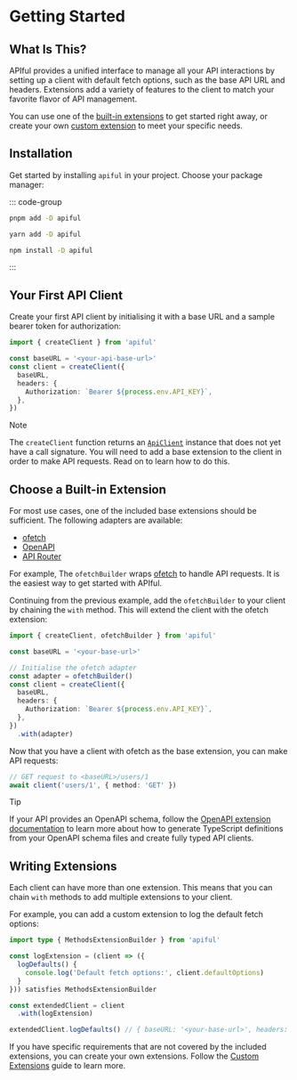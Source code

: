 # Getting Started

## What Is This?

APIful provides a unified interface to manage all your API interactions by setting up a client with default fetch options, such as the base API URL and headers. Extensions add a variety of features to the client to match your favorite flavor of API management.

You can use one of the [built-in extensions](/guide/using-extensions#built-in-extensions) to get started right away, or create your own [custom extension](/guide/custom-extensions) to meet your specific needs.

## Installation

Get started by installing `apiful` in your project. Choose your package manager:

::: code-group
  ```bash [pnpm]
  pnpm add -D apiful
  ```
  ```bash [yarn]
  yarn add -D apiful
  ```
  ```bash [npm]
  npm install -D apiful
  ```
:::

## Your First API Client

Create your first API client by initialising it with a base URL and a sample bearer token for authorization:

```ts
import { createClient } from 'apiful'

const baseURL = '<your-api-base-url>'
const client = createClient({
  baseURL,
  headers: {
    Authorization: `Bearer ${process.env.API_KEY}`,
  },
})
```

> [!NOTE]
> The `createClient` function returns an [`ApiClient`](/reference/api-client) instance that does not yet have a call signature. You will need to add a base extension to the client in order to make API requests. Read on to learn how to do this.

## Choose a Built-in Extension

For most use cases, one of the included base extensions should be sufficient. The following adapters are available:

- [ofetch](/extensions/ofetch)
- [OpenAPI](/extensions/openapi)
- [API Router](/extensions/api-router)

For example, The `ofetchBuilder` wraps [ofetch](https://github.com/unjs/ofetch) to handle API requests. It is the easiest way to get started with APIful.

Continuing from the previous example, add the `ofetchBuilder` to your client by chaining the `with` method. This will extend the client with the ofetch extension:

```ts
import { createClient, ofetchBuilder } from 'apiful'

const baseURL = '<your-base-url>'

// Initialise the ofetch adapter
const adapter = ofetchBuilder()
const client = createClient({
  baseURL,
  headers: {
    Authorization: `Bearer ${process.env.API_KEY}`,
  },
})
  .with(adapter)
```

Now that you have a client with ofetch as the base extension, you can make API requests:

```ts
// GET request to <baseURL>/users/1
await client('users/1', { method: 'GET' })
```

> [!TIP]
> If your API provides an OpenAPI schema, follow the [OpenAPI extension documentation](/extensions/openapi) to learn more about how to generate TypeScript definitions from your OpenAPI schema files and create fully typed API clients.

## Writing Extensions

Each client can have more than one extension. This means that you can chain `with` methods to add multiple extensions to your client.

For example, you can add a custom extension to log the default fetch options:

```ts
import type { MethodsExtensionBuilder } from 'apiful'

const logExtension = (client => ({
  logDefaults() {
    console.log('Default fetch options:', client.defaultOptions)
  }
})) satisfies MethodsExtensionBuilder

const extendedClient = client
  .with(logExtension)

extendedClient.logDefaults() // { baseURL: '<your-base-url>', headers: { Authorization: 'Bearer <your-bearer-token>' } }
```

If you have specific requirements that are not covered by the included extensions, you can create your own extensions. Follow the [Custom Extensions](/guide/custom-extensions) guide to learn more.
